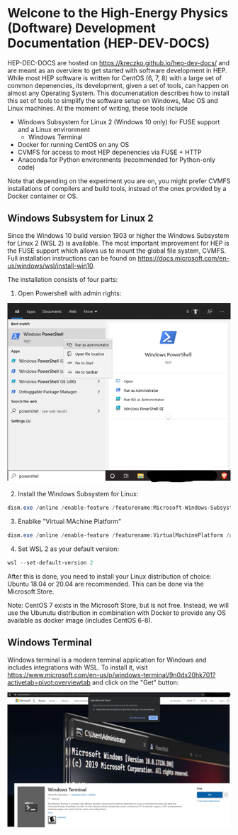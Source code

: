 # Welcone to the High-Energy Physics (Doftware) Development Documentation (HEP-DEV-DOCS)

HEP-DEC-DOCS are hosted on https://kreczko.github.io/hep-dev-docs/ and are meant as an overview to get started with software development in HEP.
While most HEP software is written for CentOS (6, 7, 8) with a large set of common depenencies, its development, given a set of tools, can happen on almost any Operating System. This documenatation describes how to install this set of tools to simplify the software setup on Windows, Mac OS and Linux machines.
At the moment of writing, these tools include

- Windows Subsystem for Linux 2 (Windows 10 only) for FUSE support and a Linux environment
  - Windows Terminal
- Docker for running CentOS on any OS
- CVMFS for access to most HEP depenencies via FUSE + HTTP
- Anaconda for Python environments (recommended for Python-only code)

Note that depending on the experiment you are on, you might prefer CVMFS installations of compilers and build tools,
instead of the ones provided by a Docker container or OS.

## Windows Subsystem for Linux 2

Since the Windows 10 build version 1903 or higher the Windows Subsystem for Linux 2 (WSL 2) is available.
The most important improvement for HEP is the FUSE support which allows us to mount the global file system, CVMFS.
Full installation instructions can be found on https://docs.microsoft.com/en-us/windows/wsl/install-win10.

The installation consists of four parts:

1. Open Powershell with admin rights:

![Open Powershell with admin rights](static/powershell_admin.png)

2. Install the Windows Subsystem for Linux:

```powershell
dism.exe /online /enable-feature /featurename:Microsoft-Windows-Subsystem-Linux /all /norestart
```

3. Enablke "Virtual MAchine Platform"

```powershell
dism.exe /online /enable-feature /featurename:VirtualMachinePlatform /all /norestart
```

4. Set WSL 2 as your default version:

```powershell
wsl --set-default-version 2
```

After this is done, you need to install your Linux distribution of choice: Ubuntu 18.04 or 20.04 are recommended.
This can be done via the Microsoft Store.

Note: CentOS 7 exists in the Microsoft Store, but is not free. Instead, we will use the Ubunutu distribution in combination with Docker
to provide any OS available as docker image (includes CentOS 6-8).

## Windows Terminal

Windows terminal is a modern terminal application for Windows and includes integrations with WSL.
To install it, visit https://www.microsoft.com/en-us/p/windows-terminal/9n0dx20hk701?activetab=pivot:overviewtab and click on the "Get" button:

![Install Windows Terminal](static/windows_terminal.png)
